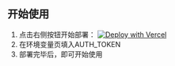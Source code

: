 ## 开始使用

1. 点击右侧按钮开始部署：
   [![Deploy with Vercel](https://vercel.com/button)](https://vercel.com/new/clone?repository-url=https%3a%2f%2fgithub.com%2fSMNETSTUDIO%2fJullus2Api&project-name=jullus2api&repository-name=jullus2api)
2. 在环境变量页填入AUTH_TOKEN
3. 部署完毕后，即可开始使用
